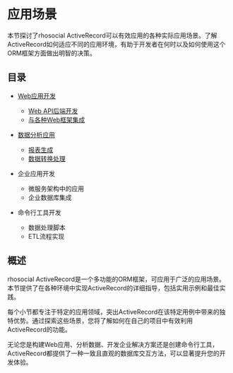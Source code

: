 # 应用场景

本节探讨了rhosocial ActiveRecord可以有效应用的各种实际应用场景。了解ActiveRecord如何适应不同的应用环境，有助于开发者在何时以及如何使用这个ORM框架方面做出明智的决策。

## 目录

- [Web应用开发](9.1.web_application_development/README.md)
  - [Web API后端开发](9.1.web_application_development/web_api_backend_development.md)
  - [与各种Web框架集成](9.1.web_application_development/integration_with_web_frameworks.md)

- [数据分析应用](9.2.data_analysis_applications/README.md)
  - [报表生成](9.2.data_analysis_applications/report_generation.md)
  - [数据转换处理](9.2.data_analysis_applications/data_transformation_processing.md)

- 企业应用开发
  - 微服务架构中的应用
  - 企业数据库集成

- 命令行工具开发
  - 数据处理脚本
  - ETL流程实现

## 概述

rhosocial ActiveRecord是一个多功能的ORM框架，可应用于广泛的应用场景。本节提供了在各种环境中实现ActiveRecord的详细指导，包括实用示例和最佳实践。

每个小节都专注于特定的应用领域，突出ActiveRecord在该特定用例中带来的独特优势。通过探索这些场景，您将了解如何在自己的项目中有效利用ActiveRecord的功能。

无论您是构建Web应用、分析数据、开发企业解决方案还是创建命令行工具，ActiveRecord都提供了一种一致且直观的数据库交互方法，可以显著提升您的开发体验。
